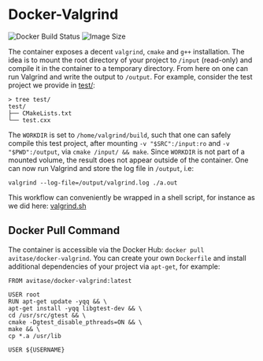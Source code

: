# Docker-Valgrind
![Docker Build Status](https://img.shields.io/docker/build/avitase/docker-valgrind.svg) ![Image Size](https://img.shields.io/microbadger/image-size/avitase/docker-valgrind.svg)

The container exposes a decent `valgrind`, `cmake` and `g++` installation. The idea is to mount the root directory of your project to `/input` (read-only) and compile it in the container to a temporary directory. From here on one can run Valgrind and write the output to `/output`.
For example, consider the test project we provide in [test/](test/):
```
> tree test/
test/
├── CMakeLists.txt
└── test.cxx
```
The `WORKDIR` is set to `/home/valgrind/build`, such that one can safely compile this test project, after mounting `-v "$SRC":/input:ro` and `-v "$PWD":/output`, via `cmake /input/ && make`. Since `WORKDIR` is not part of a mounted volume, the result does not appear outside of the container. One can now run Valgrind and store the log file in `/output`, i.e:
```
valgrind --log-file=/output/valgrind.log ./a.out
```
This workflow can conveniently be wrapped in a shell script, for instance as we did here: [valgrind.sh](valgrind.sh)

## Docker Pull Command
The container is accessible via the Docker Hub: `docker pull avitase/docker-valgrind`.
You can create your own `Dockerfile` and install additional dependencies of your project via `apt-get`, for example:
```
FROM avitase/docker-valgrind:latest

USER root
RUN apt-get update -yqq && \
apt-get install -yqq libgtest-dev && \
cd /usr/src/gtest && \
cmake -Dgtest_disable_pthreads=ON && \
make && \
cp *.a /usr/lib

USER ${USERNAME}
```

